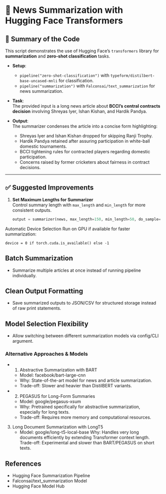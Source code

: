 
# 📰 News Summarization with Hugging Face Transformers

## 📌 Summary of the Code
This script demonstrates the use of Hugging Face’s `transformers` library for **summarization** and **zero-shot classification** tasks.  

- **Setup**:  
  - `pipeline("zero-shot-classification")` with `typeform/distilbert-base-uncased-mnli` for classification.  
  - `pipeline("summarization")` with `Falconsai/text_summarization` for news summarization.  

- **Task**:  
  The provided input is a long news article about **BCCI’s central contracts decision** involving Shreyas Iyer, Ishan Kishan, and Hardik Pandya.  

- **Output**:  
  The summarizer condenses the article into a concise form highlighting:  
  - Shreyas Iyer and Ishan Kishan dropped for skipping Ranji Trophy.  
  - Hardik Pandya retained after assuring participation in white-ball domestic tournaments.  
  - BCCI tightening rules for contracted players regarding domestic participation.  
  - Concerns raised by former cricketers about fairness in contract decisions.  

---

## ✅ Suggested Improvements
1. **Set Maximum Lengths for Summarizer**  
   Control summary length with `max_length` and `min_length` for more consistent outputs.  
   ```python
   output = summarizer(news, max_length=150, min_length=50, do_sample=False)
Automatic Device Selection
Run on GPU if available for faster summarization:

```
device = 0 if torch.cuda.is_available() else -1

```

## Batch Summarization
 - Summarize multiple articles at once instead of running pipeline individually.

## Clean Output Formatting
 - Save summarized outputs to JSON/CSV for structured storage instead of raw print statements.

## Model Selection Flexibility
 - Allow switching between different summarization models via config/CLI argument.



### Alternative Approaches & Models
   - 1. Abstractive Summarization with BART
      - Model: facebook/bart-large-cnn
      - Why: State-of-the-art model for news and article summarization.
      - Trade-off: Slower and heavier than DistilBERT variants.

   - 2. PEGASUS for Long-Form Summaries
     - Model: google/pegasus-xsum
     - Why: Pretrained specifically for abstractive summarization, especially for long texts.
     - Trade-off: Requires more memory and computational resources.


  3. Long Document Summarization with LongT5
     - Model: google/long-t5-local-base
       Why: Handles very long documents efficiently by extending Transformer context length.
       Trade-off: Experimental and slower than BART/PEGASUS on short texts.

## References
- Hugging Face Summarization Pipeline
- Falconsai/text_summarization Model
- Hugging Face Model Hub
